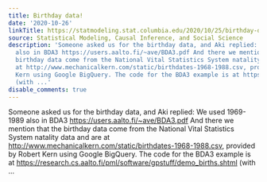 ```yaml
---
title: Birthday data!
date: '2020-10-26'
linkTitle: https://statmodeling.stat.columbia.edu/2020/10/25/birthday-data/
source: Statistical Modeling, Causal Inference, and Social Science
description: 'Someone asked us for the birthday data, and Aki replied: We used 1969-1989
  also in BDA3 https://users.aalto.fi/~ave/BDA3.pdf And there we mention that the
  birthday data come from the National Vital Statistics System natality data and are
  at http://www.mechanicalkern.com/static/birthdates-1968-1988.csv, provided by Robert
  Kern using Google BigQuery. The code for the BDA3 example is at https://research.cs.aalto.fi/pml/software/gpstuff/demo_births.shtml
  (with ...'
disable_comments: true
---
```

Someone asked us for the birthday data, and Aki replied: We used 1969-1989 also in BDA3 https://users.aalto.fi/~ave/BDA3.pdf And there we mention that the birthday data come from the National Vital Statistics System natality data and are at http://www.mechanicalkern.com/static/birthdates-1968-1988.csv, provided by Robert Kern using Google BigQuery. The code for the BDA3 example is at https://research.cs.aalto.fi/pml/software/gpstuff/demo_births.shtml (with ...